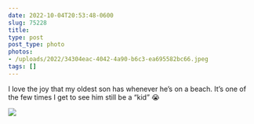 ```yaml
---
date: 2022-10-04T20:53:48-0600
slug: 75228
title: 
type: post
post_type: photo
photos:
- /uploads/2022/34304eac-4042-4a90-b6c3-ea695582bc66.jpeg
tags: []
---
```

I love the joy that my oldest son has whenever he’s on a beach. It’s one of the few times I get to see him still be a “kid” 😭


![](/uploads/2022/34304eac-4042-4a90-b6c3-ea695582bc66.jpeg)


